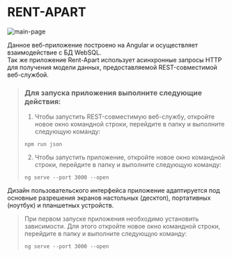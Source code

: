 # RENT-APART

![main-page](https://github.com/SeniorIgor/Rent-Apart/main-page-for-readme)

Данное веб-приложение построено на Angular и осуществляет взаимодействие с БД WebSQL.  
Так же приложение Rent-Apart использует асинхронные запросы HTTP для получения модели данных, предоставляемой REST-совместимой веб-службой.  
  
  
> ### Для запуска приложения выполните следующие действия:
> 1. Чтобы запустить REST-совместимую веб-службу, откройте новое окно командной строки, перейдите в папку и выполните следующую команду:
>
> ```
> npm run json
> ```
>
> 2. Чтобы запустить приложение, откройте новое окно командной строки, перейдите в папку и выполните следующую команду:
> 
> ```
> ng serve --port 3000 --open
> ```  
  
  
Дизайн пользовательского интерфейса приложение адаптируется под основные разрешения экранов настольных (десктоп), портативных (ноутбук) и планшетных устройств.

> При первом запуске приложения необходимо установить зависимости. Для этого откройте новое окно командной строки, перейдите в папку и выполните следующую команду:
> ```
> ng serve --port 3000 --open
> ```  
